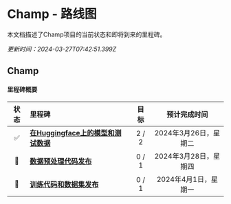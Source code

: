 # Champ - 路线图

本文档描述了Champ项目的当前状态和即将到来的里程碑。

_更新时间：2024-03-27T07:42:51.399Z_

## Champ

#### 里程碑概要

| 状态 | 里程碑                                                       | 目标 |       预计完成时间       |
| :--: | :---------------------------------------------------------------------------------- | :--: | :---------------------: |
|  ✅  | **[在Huggingface上的模型和测试数据](https://huggingface.co/fudan-generative-ai/champ)** | 2 / 2 | 2024年3月26日，星期二 |
|  🚀  | **[数据预处理代码发布]()**                                                              | 0 / 1 | 2024年3月28日，星期四 |
|  🚀  | **[训练代码和数据集发布]()**                                                            | 0 / 1 | 2024年4月1日，星期一   |